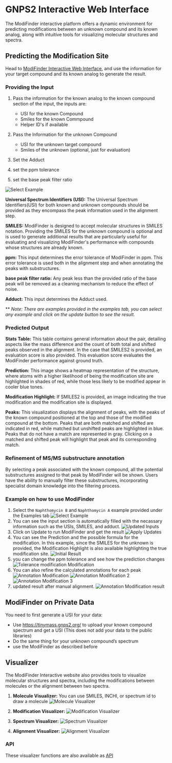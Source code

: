 # GNPS2 Interactive Web Interface

The ModiFinder interactive platform offers a dynamic environment for predicting modifications between an unknown compound and its known analog, along with intuitive tools for visualizing molecular structures and spectra.

## Predicting the Modification Site
Head to [ModiFinder Interactive Web Interface](https://modifinder.gnps2.org/), and use the information for your target compound and its known analog to generate the result.
### Providing the Input

1. Pass the information for the known analog to the known compound section of the input, the inputs are:

    * USI for the known Compound
    * Smiles for the known Commpound
    * Helper ID's if available

2. Pass the Information for the unknown Compound

    * USI for the unknown target compound
    * Smiles of the unknown (optional, just for evaluation)

3. Set the Adduct
4. set the ppm tolerance
5. set the base peak filter ratio

![Select Example](img/modifinder/Slide3.png)

**Universal Spectrum Identifiers (USI):** The Universal Spectrum Identifiers(USI) for both known and unknown compounds should be provided as they encompass the peak information used in the alignment step.

**SMILES:** ModiFinder is designed to accept molecular structures in SMILES notation. Providing the SMILES for the unknown compound is optional and is used to generate additional results that are particularly useful for evaluating and visualizing ModiFinder's performance with compounds whose structures are already known.

**ppm:** This input determines the error tolerance of ModiFinder in ppm. This error tolerance is used both in the alignment step and when annotating the peaks with substructures.

**base peak filter ratio:** Any peak less than the provided ratio of the base peak will be removed as a cleaning mechanism to reduce the effect of noise.

**Adduct:** This input determines the Adduct used.

** _Note: There are examples provided in the examples tab, you can select any example and click on the update button to see the result._

### Predicted Output

**Stats Table:** This table contains general information about the pair, detailing aspects like the mass difference and the count of both total and shifted peaks observed in the alignment. In the case that SMILES2 is provided, an evaluation score is also provided. This evaluation score evaluates the ModiFinder performance against ground truth.

**Prediction:** This image shows a heatmap representation of the structure, where atoms with a higher likelihood of being the modification site are highlighted in shades of red, while those less likely to be modified appear in cooler blue tones.

**Modification Highlight:** If SMILES2 is provided, an image indicating the true modification and the modification site is displayed.

**Peaks:** This visualization displays the alignment of peaks, with the peaks of the known compound positioned at the top and those of the modified compound at the bottom. Peaks that are both matched and shifted are indicated in red, while matched but unshifted peaks are highlighted in blue. Peaks that do not have a match are represented in gray. Clicking on a matched and shifted peak will highlight that peak and its corresponding match.

### Refinement of MS/MS substructure annotation

By selecting a peak associated with the known compound, all the potential substructures assigned to that peak by ModiFinder will be shown. Users have the ability to manually filter these substructures, incorporating specialist domain knowledge into the filtering process.

### Example on how to use ModiFinder
<!-- add images -->
1. Select the `Naphthomycin B` and `Naphthomycin A` example provided under the Examples tab
![Select Example](img/modifinder/Slide5.png)
1. You can see the input section is automatically filled with the necassary information such as the USIs, SMILES, and adduct.
![Updated Inputs](img/modifinder/Slide6.png)
1. Click on Update to run ModiFinder and get the result
![Apply Updates](img/modifinder/Slide7.png)
1. You can see the Prediction and the possible formula for the modification. In this example, since the SMILES for the unknown is provided, the Modification Highlight is also available highlighting the true modification site.
![Initial Result](img/modifinder/Slide9.png)
1. you can change the ppm tolerance and see how the prediction changes
![Tolerance modification Modification](img/modifinder/Slide10.png)
1. You can also refine the calculated annotations for each peak
![Annotation Modification](img/modifinder/Slide11.png)
![Annotation Modification 2](img/modifinder/Slide12.png)
![Annotation Modification 3](img/modifinder/Slide13.png)
1. updated result after manual alignment.
![Annotation Modification result](img/modifinder/Slide15.png)

## ModiFinder on Private Data
You need to first generate a USI for your data:
* Use https://tinymass.gnps2.org/ to upload your known compound spectrum and get a USI
(This does not add your data to the public libraries)
* Do the same thing for your unknown compound’s spectrum
* use the ModiFinder as described before

## Visualizer

The ModiFinder Interactive website also provides tools to visualize molecular structures and spectra, including the modifications between molecules or the alignment between two spectra.

1. **Molecule Visualizer:**
You can use SMILES, INCHI, or spectrum id to draw a molecule
![Molecule Visualizer](img/modifinder/draw_mol.png)

1. **Modification Visualizer:** 
![Modification Visualizer](img/modifinder/draw_mod.png)

1. **Spectrum Visualizer:** 
![Spectrum Visualizer](img/modifinder/draw_spectrum.png)

1. **Alignment Visualizer:** 
![Alignment Visualizer](img/modifinder/draw_alignment.png)


### API

These visualizer functions are also available as [API](api.md#modifinder)